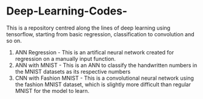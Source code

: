 # Deep-Learning-Codes-
This is a repository centred along the lines of deep learning using tensorflow, starting from basic regression, classification to convolution and so on.

1. ANN Regression - This is an artifical neural network created for regression on a manually input function.
2. ANN with MNIST - This is an ANN to classify the handwritten numbers in the MNIST datasets as its respective numbers
3. CNN with Fashion MNIST - This is a convolutional neural network using the fashion MNIST dataset, which is slightly more difficult than regular MNIST for the model to learn.
